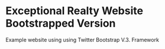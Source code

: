 # Exceptional Realty Website Bootstrapped Version
Example website using using Twitter Bootstrap V.3.  Framework
